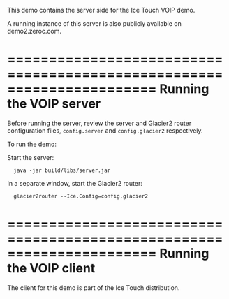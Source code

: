 This demo contains the server side for the Ice Touch VOIP demo.

A running instance of this server is also publicly available on
demo2.zeroc.com.

======================================================================
Running the VOIP server
======================================================================

Before running the server, review the server and Glacier2 router
configuration files, `config.server` and `config.glacier2` respectively.

To run the demo:

Start the server:

      java -jar build/libs/server.jar

In a separate window, start the Glacier2 router:

      glacier2router --Ice.Config=config.glacier2

======================================================================
Running the VOIP client
======================================================================

The client for this demo is part of the Ice Touch distribution.